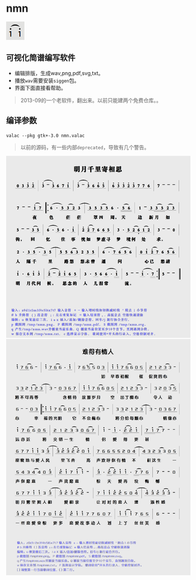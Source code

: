 # nmn

![](nmn0.png)

## 可视化简谱编写软件

- 编辑排版，生成wav,png,pdf,svg,txt。
- 播放`wav`需要安装`siggen`包。
- 界面下面直接看帮助。

> 2013-09的一个老软件，翻出来。以前只能建两个免费仓库。。

## 编译参数

`valac --pkg gtk+-3.0 nmn.valac`

> 以前的源码，有一些内部`deprecated`，导致有几个警告。

![](nmn1.png)
![](nmn2.png)



